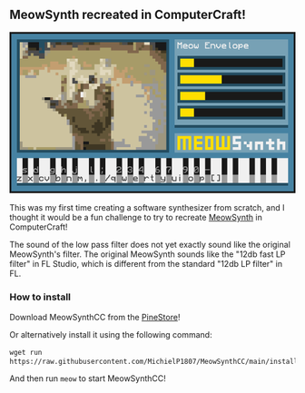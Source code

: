 MeowSynth recreated in ComputerCraft!
---

![Screen recording of MeowSynthCC](./images/meow.gif)

This was my first time creating a software synthesizer from scratch, and I thought it would be a fun challenge to try to recreate [MeowSynth](https://lostsoftwarearchives.neocities.org/Meow/) in ComputerCraft!

The sound of the low pass filter does not yet exactly sound like the original MeowSynth's filter. The original MeowSynth sounds like the "12db fast LP filter" in FL Studio, which is different from the standard "12db LP filter" in FL.

### How to install
Download MeowSynthCC from the [PineStore](https://pinestore.cc/projects/audio/7/meowsynthcc)!

Or alternatively install it using the following command:
```
wget run https://raw.githubusercontent.com/MichielP1807/MeowSynthCC/main/installer.lua
```
And then run `meow` to start MeowSynthCC!
